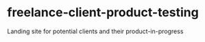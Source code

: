 # freelance-client-product-testing
Landing site for potential clients and their product-in-progress
